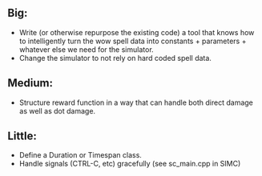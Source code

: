 ## Big:
 -  Write (or otherwise repurpose the existing code) a tool that knows how to
    intelligently turn the wow spell data into constants + parameters + whatever
    else we need for the simulator.
 - Change the simulator to not rely on hard coded spell data.

## Medium:
 - Structure reward function in a way that can handle both direct damage as well
   as dot damage.

## Little:
 - Define a Duration or Timespan class.
 - Handle signals (CTRL-C, etc) gracefully (see sc_main.cpp in SIMC)
